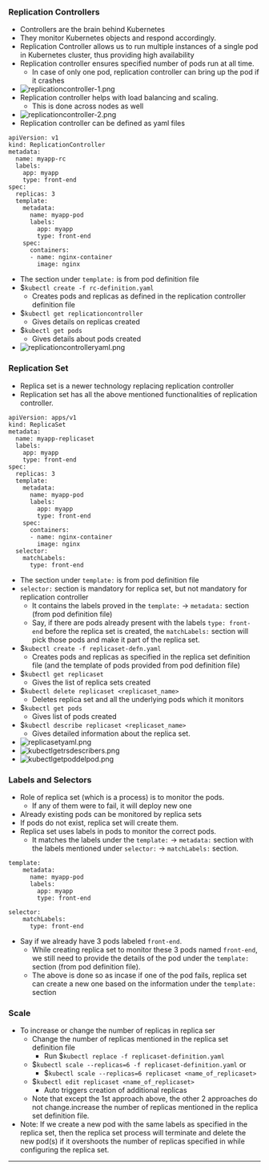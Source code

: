 
### Replication Controllers

- Controllers are the brain behind Kubernetes
- They monitor Kubernetes objects and respond accordingly.
- Replication Controller allows us to run multiple instances of a single pod in Kubernetes cluster, thus providing high availability
- Replication controller ensures specified number of pods run at all time.
	- In case of only one pod, replication controller can bring up the pod if it crashes
- ![replicationcontroller-1.png](Attachments/replicationcontroller-1.png)
- Replication controller helps with load balancing and scaling.
	- This is done across nodes as well
- ![replicationcontroller-2.png](Attachments/replicationcontroller-2.png)
- Replication controller can be defined as yaml files
```
apiVersion: v1
kind: ReplicationController
metadata:
  name: myapp-rc
  labels:
    app: myapp
    type: front-end
spec:
  replicas: 3
  template:
    metadata:
      name: myapp-pod
      labels:
        app: myapp
        type: front-end
    spec:
      containers:
      - name: nginx-container
        image: nginx
```
- The section under `template:` is from pod definition file
- $`kubectl create -f rc-definition.yaml`
	- Creates pods and replicas as defined in the replication controller definition file
- $`kubectl get replicationcontroller`
	- Gives details on replicas created
- $`kubectl get pods`
	- Gives details about pods created
- ![replicationcontrolleryaml.png](Attachments/replicationcontrolleryaml.png)


### Replication Set

- Replica set is a newer technology replacing replication controller
- Replication set has all the above mentioned functionalities of replication controller.
```
apiVersion: apps/v1
kind: ReplicaSet
metadata:
  name: myapp-replicaset
  labels:
    app: myapp
    type: front-end
spec:
  replicas: 3
  template:
    metadata:
      name: myapp-pod
      labels:
        app: myapp
        type: front-end
    spec:
      containers:
      - name: nginx-container
        image: nginx
  selector:
    matchLabels:
      type: front-end
```
- The section under `template:` is from pod definition file
- `selector:` section is mandatory for replica set, but not mandatory for replication controller
	- It contains the labels proved in the `template:` -> `metadata:` section (from pod definition file)
	- Say, if there are pods already present with the labels `type: front-end` before the replica set is created, the `matchLabels:` section will pick those pods and make it part of the replica set.
- $`kubectl create -f replicaset-defn.yaml`
	- Creates pods and replicas as specified in the replica set definition file (and the template of pods provided from pod definition file)
- $`kubectl get replicaset`
	- Gives the list of replica sets created
- $`kubectl delete replicaset <replicaset_name>`
	- Deletes replica set and all the underlying pods which it monitors
- $`kubectl get pods`
	- Gives list of pods created
- $`kubectl describe replicaset <replicaset_name>`
	- Gives detailed information about the replica set.
- ![replicasetyaml.png](Attachments/replicasetyaml.png)
- ![kubectlgetrsdescribers.png](Attachments/kubectlgetrsdescribers.png)
- ![kubectlgetpoddelpod.png](Attachments/kubectlgetpoddelpod.png)

### Labels and Selectors

- Role of replica set (which is a process) is to monitor the pods.
	- If any of them were to fail, it will deploy new one
- Already existing pods can be monitored by replica sets
- If pods do not exist, replica set will create them.
- Replica set uses labels in pods to monitor the correct pods.
	- It matches the labels under the `template:` -> `metadata:` section with the labels mentioned under `selector:` -> `matchLabels:` section.
```
template:
    metadata:
      name: myapp-pod
      labels:
        app: myapp
        type: front-end

selector:
    matchLabels:
      type: front-end
```
- Say if we already have 3 pods labeled `front-end`.
	-  While creating replica set to monitor these 3 pods named `front-end`, we still need to provide the details of the pod under the `template:` section (from pod definition file).
	- The above is done so as incase if one of the pod fails, replica set can create a new one based on the information under the `template:` section

### Scale

- To increase or change the number of replicas in replica ser
	- Change the number of replicas mentioned in the replica set definition file
		- Run $`kubectl replace -f replicaset-definition.yaml`
	- $`kubectl scale --replicas=6 -f replicaset-definition.yaml` or
		- $`kubectl scale --replicas=6 replicaset <name_of_replicaset>`
	- $`kubectl edit replicaset <name_of_replicaset>`
		- Auto triggers creation of additional replicas
	- Note that except the 1st approach above, the other 2 approaches do not change.increase the number of replicas mentioned in the replica set definition file.
- Note: If we create a new pod with the same labels as specified in the replica set, then the replica set process will terminate and delete the new pod(s) if it overshoots the number of replicas specified in while configuring the replica set.


---
